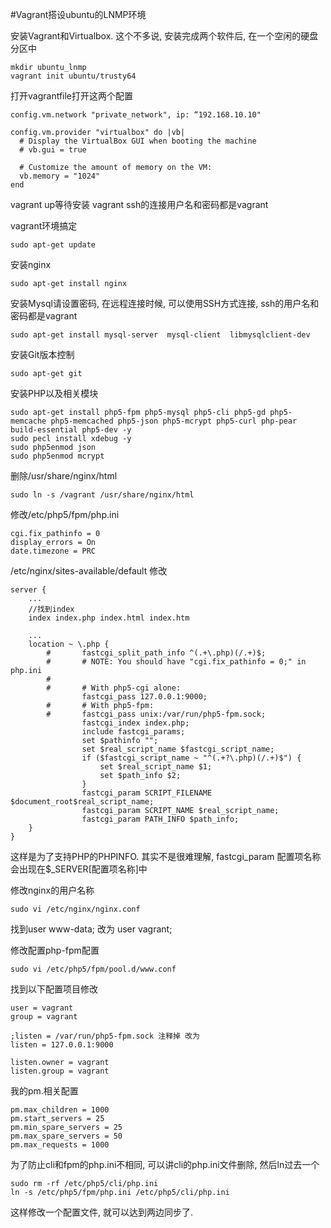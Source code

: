#Vagrant搭设ubuntu的LNMP环境

安装Vagrant和Virtualbox. 这个不多说, 安装完成两个软件后, 在一个空闲的硬盘分区中

    mkdir ubuntu_lnmp
    vagrant init ubuntu/trusty64

打开vagrantfile打开这两个配置
	
	config.vm.network "private_network", ip: “192.168.10.10"

	config.vm.provider "virtualbox" do |vb|
  	  # Display the VirtualBox GUI when booting the machine
  	  # vb.gui = true
  
      # Customize the amount of memory on the VM:
      vb.memory = "1024"
    end

vagrant up等待安装
vagrant ssh的连接用户名和密码都是vagrant

vagrant环境搞定

	sudo apt-get update

安装nginx
	
	sudo apt-get install nginx

安装Mysql请设置密码, 在远程连接时候, 可以使用SSH方式连接, ssh的用户名和密码都是vagrant
	
	sudo apt-get install mysql-server  mysql-client  libmysqlclient-dev


安装Git版本控制

	sudo apt-get git

安装PHP以及相关模块

	sudo apt-get install php5-fpm php5-mysql php5-cli php5-gd php5-memcache php5-memcached php5-json php5-mcrypt php5-curl php-pear build-essential php5-dev -y
	sudo pecl install xdebug -y
	sudo php5enmod json
	sudo php5enmod mcrypt

删除/usr/share/nginx/html
	
	sudo ln -s /vagrant /usr/share/nginx/html

修改/etc/php5/fpm/php.ini

	cgi.fix_pathinfo = 0
	display_errors = On
	date.timezone = PRC

/etc/nginx/sites-available/default
修改

	server {
    	...
    	//找到index
    	index index.php index.html index.htm

   		...
   		location ~ \.php {
        	#       fastcgi_split_path_info ^(.+\.php)(/.+)$;
        	#       # NOTE: You should have "cgi.fix_pathinfo = 0;" in php.ini
        	#
        	#       # With php5-cgi alone:
                	fastcgi_pass 127.0.0.1:9000;
        	#       # With php5-fpm:
        	#       fastcgi_pass unix:/var/run/php5-fpm.sock;
            	    fastcgi_index index.php;
            	    include fastcgi_params;
            	    set $pathinfo "";
                	set $real_script_name $fastcgi_script_name;
                	if ($fastcgi_script_name ~ "^(.+?\.php)(/.+)$") {
                        set $real_script_name $1;
                        set $path_info $2;
                	}
                	fastcgi_param SCRIPT_FILENAME $document_root$real_script_name;
                	fastcgi_param SCRIPT_NAME $real_script_name;
                	fastcgi_param PATH_INFO $path_info;
        }
	}

这样是为了支持PHP的PHPINFO. 其实不是很难理解, fastcgi_param 配置项名称会出现在$_SERVER[配置项名称]中

修改nginx的用户名称
	
	sudo vi /etc/nginx/nginx.conf

找到user www-data; 改为 user vagrant;

修改配置php-fpm配置

	sudo vi /etc/php5/fpm/pool.d/www.conf

找到以下配置项目修改

	user = vagrant
	group = vagrant

	;listen = /var/run/php5-fpm.sock 注释掉 改为
	listen = 127.0.0.1:9000

	listen.owner = vagrant
	listen.group = vagrant

我的pm.相关配置

	pm.max_children = 1000
	pm.start_servers = 25
	pm.min_spare_servers = 25
	pm.max_spare_servers = 50
	pm.max_requests = 1000

为了防止cli和fpm的php.ini不相同, 可以讲cli的php.ini文件删除, 然后ln过去一个

	sudo rm -rf /etc/php5/cli/php.ini
	ln -s /etc/php5/fpm/php.ini /etc/php5/cli/php.ini

这样修改一个配置文件, 就可以达到两边同步了.

